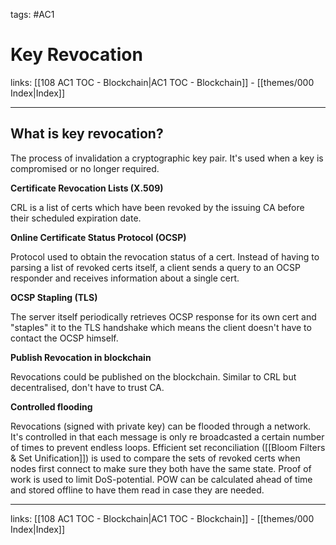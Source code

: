 tags: #AC1 

# Key Revocation

links: [[108 AC1 TOC - Blockchain|AC1 TOC - Blockchain]] - [[themes/000 Index|Index]]

---

## What is key revocation?

The process of invalidation a cryptographic key pair. It's used when a key is compromised or no longer required.

**Certificate Revocation Lists (X.509)**

CRL is a list of certs which have been revoked by the issuing CA before their scheduled expiration date.

**Online Certificate Status Protocol (OCSP)**

Protocol used to obtain the revocation status of a cert. Instead of having to parsing a list of revoked certs itself, a client sends a query to an OCSP responder and receives information about a single cert.

**OCSP Stapling (TLS)**

The server itself periodically retrieves OCSP response for its own cert and "staples" it to the TLS handshake which means the client doesn't have to contact the OCSP himself.

**Publish Revocation in blockchain**

Revocations could be published on the blockchain. Similar to CRL but decentralised, don't have to trust CA.

**Controlled flooding**

Revocations (signed with private key) can be flooded through a network. It's controlled in that each message is only re broadcasted a certain number of times to prevent endless loops. Efficient set reconciliation ([[Bloom Filters & Set Unification]]) is used to compare the sets of revoked certs when nodes first connect to make sure they both have the same state. Proof of work is used to limit DoS-potential. POW can be calculated ahead of time and stored offline to have them read in case they are needed. 

---
links: [[108 AC1 TOC - Blockchain|AC1 TOC - Blockchain]] - [[themes/000 Index|Index]]